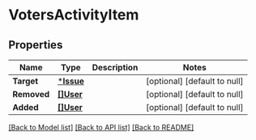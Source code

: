 # VotersActivityItem

## Properties
Name | Type | Description | Notes
------------ | ------------- | ------------- | -------------
**Target** | [***Issue**](Issue.md) |  | [optional] [default to null]
**Removed** | [**[]User**](User.md) |  | [optional] [default to null]
**Added** | [**[]User**](User.md) |  | [optional] [default to null]

[[Back to Model list]](../README.md#documentation-for-models) [[Back to API list]](../README.md#documentation-for-api-endpoints) [[Back to README]](../README.md)

